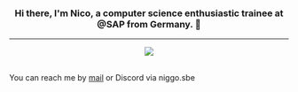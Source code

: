 <div align=center>
  <h3>Hi there, I'm Nico, a computer science enthusiastic trainee at @SAP from Germany. 👋</h3>
</div>
  
<hr>

<div align=center>
  <img src="https://github-readme-stats.vercel.app/api?username=NicoStraube&count_private=true&show_icons=true&theme=radical"/>
</div>

<br>

<div>
  <p>You can reach me by <a href="mailto://contact@nico-straube.de">mail</a> or Discord via niggo.sbe</p>
</div>
